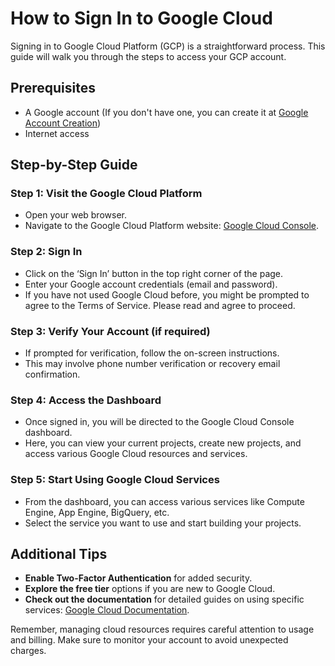 # How to Sign In to Google Cloud

Signing in to Google Cloud Platform (GCP) is a straightforward process. This guide will walk you through the steps to access your GCP account.

## Prerequisites

- A Google account (If you don't have one, you can create it at [Google Account Creation](https://accounts.google.com/SignUp))
- Internet access

## Step-by-Step Guide

### Step 1: Visit the Google Cloud Platform

- Open your web browser.
- Navigate to the Google Cloud Platform website: [Google Cloud Console](https://console.cloud.google.com/).

### Step 2: Sign In

- Click on the ‘Sign In’ button in the top right corner of the page.
- Enter your Google account credentials (email and password).
- If you have not used Google Cloud before, you might be prompted to agree to the Terms of Service. Please read and agree to proceed.

### Step 3: Verify Your Account (if required)

- If prompted for verification, follow the on-screen instructions.
- This may involve phone number verification or recovery email confirmation.

### Step 4: Access the Dashboard

- Once signed in, you will be directed to the Google Cloud Console dashboard.
- Here, you can view your current projects, create new projects, and access various Google Cloud resources and services.

### Step 5: Start Using Google Cloud Services

- From the dashboard, you can access various services like Compute Engine, App Engine, BigQuery, etc.
- Select the service you want to use and start building your projects.

## Additional Tips

- **Enable Two-Factor Authentication** for added security.
- **Explore the free tier** options if you are new to Google Cloud.
- **Check out the documentation** for detailed guides on using specific services: [Google Cloud Documentation](https://cloud.google.com/docs).

Remember, managing cloud resources requires careful attention to usage and billing. Make sure to monitor your account to avoid unexpected charges.
